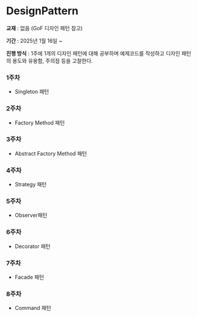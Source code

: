 # DesignPattern

**교재** : 없음 (GoF 디자인 패턴 참고)

**기간** : 2025년 1월 16일 ~

**진행 방식** : 1주에 1개의 디자인 패턴에 대해 공부하며 예제코드를 작성하고 디자인 패턴의 용도와 유용함, 주의점 등을 고찰한다.

### 1주차

- Singleton 패턴

### 2주차

* Factory Method 패턴

### 3주차

* Abstract Factory Method 패턴

### 4주차

- Strategy 패턴

### 5주차

- Observer패턴

### 6주차

- Decorator 패턴

### 7주차

- Facade 패턴

### 8주차

- Command 패턴

